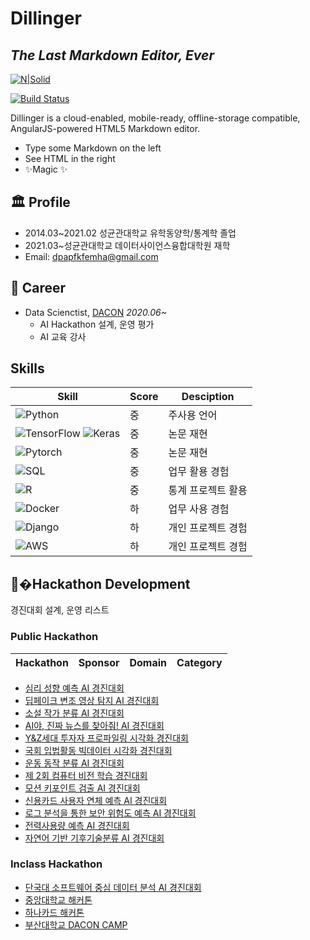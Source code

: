 # Dillinger
## _The Last Markdown Editor, Ever_

[![N|Solid](https://cldup.com/dTxpPi9lDf.thumb.png)](https://nodesource.com/products/nsolid)

[![Build Status](https://travis-ci.org/joemccann/dillinger.svg?branch=master)](https://travis-ci.org/joemccann/dillinger)

Dillinger is a cloud-enabled, mobile-ready, offline-storage compatible,
AngularJS-powered HTML5 Markdown editor.

- Type some Markdown on the left
- See HTML in the right
- ✨Magic ✨

## 🏛 Profile

- 2014.03~2021.02 성균관대학교 유학동양학/통계학 졸업
- 2021.03~성균관대학교 데이터사이언스융합대학원 재학
- Email: dpapfkfemha@gmail.com

## 🏢 Career

- Data Scienctist, [DACON](https://www.dacon.io/) _2020.06~_
  - AI Hackathon 설계, 운영 평가
  - AI 교육 강사

## Skills

| Skill | Score | Desciption |
| ------ | ------ | ----- |
| ![Python](https://img.shields.io/badge/Python-3776AB?style=flat-square&logo=Python&logoColor=white)| 중 | 주사용 언어 |
| ![TensorFlow](https://img.shields.io/badge/TensorFlow-FF6F00?style=flat-square&logo=TensorFlow&logoColor=white) ![Keras](https://img.shields.io/badge/Keras-D00000?style=flat-square&logo=Keras&logoColor=white) | 중 | 논문 재현 |
| ![Pytorch](https://img.shields.io/badge/PyTorch-EE4C2C?style=flat-square&logo=PyTorch&logoColor=white) | 중 | 논문 재현 |
| ![SQL](https://img.shields.io/badge/MySQL-4479A1?style=flat-square&logo=MySQL&logoColor=white) | 중 | 업무 활용 경험 |
| ![R](https://img.shields.io/badge/R-276DC3?style=flat-square&logo=R&logoColor=white) | 중 | 통계 프로젝트 활용 |
| ![Docker](https://img.shields.io/badge/Docker-2496ED?style=flat-square&logo=Docker&logoColor=white) | 하 | 업무 사용 경험 |
| ![Django](https://img.shields.io/badge/MySQL-4479A1?style=flat-square&logo=&logoColor=white) | 하 | 개인 프로젝트 경험 |
| ![AWS](https://img.shields.io/badge/Amazon%20AWS-232F3E?style=flat-square&logo=Amazon%20AWS&logoColor=white) | 하 | 개인 프로젝트 경험 |


## 📝�Hackathon Development

경진대회 설계, 운영 리스트


### Public Hackathon 

| Hackathon | Sponsor | Domain | Category |
| ------ | ------ | ------ | -----|
- [심리 성향 예측 AI 경진대회](https://www.dacon.io/competitions/official/235647/overview/description)
- [딥페이크 변조 영상 탐지 AI 경진대회](https://www.dacon.io/competitions/official/235655/overview/description)
- [소설 작가 분류 AI 경진대회](https://www.dacon.io/competitions/official/235670/overview/description)
- [AI야, 진짜 뉴스를 찾아줘! AI 경진대회](https://www.dacon.io/competitions/official/235658/overview/description)
- [Y&Z세대 투자자 프로파일링 시각화 경진대회](https://www.dacon.io/competitions/official/235663/overview/description)
- [국회 입법활동 빅데이터 시각화 경진대회](https://www.dacon.io/competitions/official/235679/overview/description)
- [운동 동작 분류 AI 경진대회](https://www.dacon.io/competitions/official/235689/overview/description)
- [제 2회 컴퓨터 비전 학습 경진대회](https://www.dacon.io/competitions/official/235697/overview/description)
- [모션 키포인트 검출 AI 경진대회](https://www.dacon.io/competitions/official/235701/overview/description)
- [신용카드 사용자 연체 예측 AI 경진대회](https://www.dacon.io/competitions/official/235713/overview/description)
- [로그 분석을 통한 보안 위험도 예측 AI 경진대회](https://www.dacon.io/competitions/official/235717/overview/description)
- [전력사용량 예측 AI 경진대회](https://www.dacon.io/competitions/official/235736/overview/description)
- [자연어 기반 기후기술분류 AI 경진대회](https://www.dacon.io/competitions/official/235744/overview/description)

### Inclass Hackathon 

- [단국대 소프트웨어 중심 데이터 분석 AI 경진대회](https://www.dacon.io/competitions/official/235638/overview/description)
- [중앙대학교 해커톤](https://www.dacon.io/competitions/official/235654/overview/description)
- [하나카드 해커톤](https://www.dacon.io/competitions/official/235678/overview/description)
- [부산대학교 DACON CAMP](https://www.dacon.io/competitions/official/235696/overview/description)





<!--
**semi-zero/semi-zero** is a ✨ _special_ ✨ repository because its `README.md` (this file) appears on your GitHub profile.

Here are some ideas to get you started:

- 🔭 I’m currently working on ...
- 🌱 I’m currently learning ...
- 👯 I’m looking to collaborate on ...
- 🤔 I’m looking for help with ...
- 💬 Ask me about ...
- 📫 How to reach me: ...
- 😄 Pronouns: ...
- ⚡ Fun fact: ...
-->
